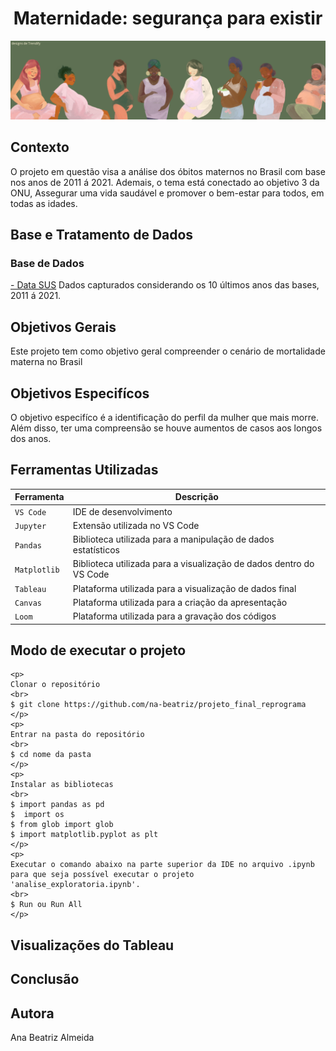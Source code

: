 <h1 align="center">Maternidade: segurança para existir</h1>

<p align="center">
<img src="./img/capa_md.png"/>
</p>

<h2> Contexto </h2>
<p> 
O projeto em questão visa a análise dos óbitos maternos no Brasil com base nos anos de 2011 á 2021. Ademais, o tema está conectado ao objetivo 3 da ONU, Assegurar uma vida saudável e promover o bem-estar para todos, em todas as idades. 
</p>

<h2> Base e Tratamento de Dados </h2>
<h3> Base de Dados </h3>
<p> 
  <a href=“http://tabnet.datasus.gov.br/cgi/tabcgi.exe?sim/cnv/mat10uf.def“>- Data SUS</a>
  Dados capturados considerando os 10 últimos anos das bases, 2011 á 2021.
</p>

<h2> Objetivos Gerais </h2>
<p> 
  Este projeto tem como objetivo geral compreender o cenário de mortalidade materna no Brasil
</p>

<h2> Objetivos Especifícos </h2>
<p> 
O objetivo especifíco é a identificação do perfil da mulher que mais morre. Além disso, ter uma compreensão se houve aumentos de casos aos longos dos anos.
</p>

<h2> Ferramentas Utilizadas </h2>

| Ferramenta | Descrição |
| --- | --- |
| `VS Code` | IDE de desenvolvimento |
| `Jupyter` | Extensão utilizada no VS Code |
| `Pandas` | Biblioteca utilizada para a manipulação de dados estatísticos |
| `Matplotlib` | Biblioteca utilizada para a visualização de dados dentro do VS Code |
| `Tableau` | Plataforma utilizada para a visualização de dados final |
| `Canvas` | Plataforma utilizada para a criação da apresentação |
| `Loom` | Plataforma utilizada para a gravação dos códigos |

<h2> Modo de executar o projeto </h2>

```
<p>
Clonar o repositório 
<br>
$ git clone https://github.com/na-beatriz/projeto_final_reprograma
</p>
<p>
Entrar na pasta do repositório 
<br>
$ cd nome da pasta
</p>
<p>
Instalar as bibliotecas
<br>
$ import pandas as pd
$  import os
$ from glob import glob
$ import matplotlib.pyplot as plt
</p>
<p>
Executar o comando abaixo na parte superior da IDE no arquivo .ipynb para que seja possível executar o projeto 'analise_exploratoria.ipynb'.
<br>
$ Run ou Run All
</p>
```

<h2> Visualizações do Tableau </h2>
<p> 
</p>

<h2> Conclusão </h2>
<p> 
</p>

<h2> Autora </h2>
Ana Beatriz Almeida
